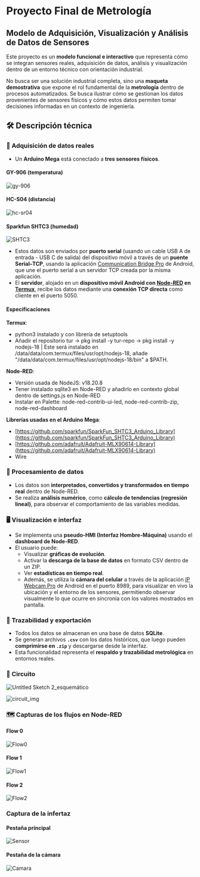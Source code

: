 # Proyecto Final de Metrología
## Modelo de Adquisición, Visualización y Análisis de Datos de Sensores

Este proyecto es un **modelo funcional e interactivo** que representa cómo se integran sensores reales, adquisición de datos, análisis y visualización dentro de un entorno técnico con orientación industrial.

No busca ser una solución industrial completa, sino una **maqueta demostrativa** que expone el rol fundamental de la **metrología** dentro de procesos automatizados. Se busca ilustrar cómo se gestionan los datos provenientes de sensores físicos y cómo estos datos permiten tomar decisiones informadas en un contexto de ingeniería.

## 🛠️ Descripción técnica

### 📡 Adquisición de datos reales

- Un **Arduino Mega** está conectado a **tres sensores físicos**.
#### GY-906 (temperatura)
![gy-906](https://github.com/user-attachments/assets/d78cdfa1-f6b3-49aa-a4ba-8a93025aa33f)
#### HC-S04 (distancia)
![hc-sr04](https://github.com/user-attachments/assets/75ad946d-f61c-4a7f-a283-80e545f00ce3)
#### Sparkfun SHTC3 (humedad)
![SHTC3](https://github.com/user-attachments/assets/9d52ccef-720e-41f9-8f4c-e4c2e126189d)

- Estos datos son enviados por **puerto serial** (usando un cable USB A de entrada - USB C de salida) del dispositivo móvil a través de un **puente Serial–TCP**, usando la aplicación [Communication Bridge Pro](https://play.google.com/store/apps/details?id=masar.bluetoothbridge.pro&hl=en_US) de Android, que une el puerto serial a un servidor TCP creada por la misma aplicación.
- El **servidor**, alojado en un **dispositivo móvil Android con [Node-RED](https://nodered.org/about/) en [Termux](https://play.google.com/store/apps/details?id=com.termux&hl=en_US)**, recibe los datos mediante una **conexión TCP directa** como cliente en el puerto 5050.

#### Especificaciones
**Termux**:
- python3 instalado y con librería de setuptools
- Añadir el repositorio tur -> pkg install -y tur-repo -> pkg install -y nodejs-18 | Este será instalado en /data/data/com.termux/files/usr/opt/nodejs-18, añade "/data/data/com.termux/files/usr/opt/nodejs-18/bin" a $PATH.

**Node-RED**:
- Versión usada de NodeJS: v18.20.8
- Tener instalado sqlite3 en Node-RED y añadirlo en contexto global dentro de settings.js en Node-RED
- Instalar en Palette: node-red-contrib-ui-led, node-red-contrib-zip, node-red-dashboard

**Librerías usadas en el Arduino Mega**:
- [https://github.com/sparkfun/SparkFun_SHTC3_Arduino_Library](https://github.com/sparkfun/SparkFun_SHTC3_Arduino_Library)
- [https://github.com/adafruit/Adafruit-MLX90614-Library](https://github.com/adafruit/Adafruit-MLX90614-Library)
- Wire

### 🔄 Procesamiento de datos

- Los datos son **interpretados, convertidos y transformados en tiempo real** dentro de Node-RED.
- Se realiza **análisis numérico**, como **cálculo de tendencias (regresión lineal)**, para observar el comportamiento de las variables medidas.

### 🖥️ Visualización e interfaz

- Se implementa una **pseudo-HMI (Interfaz Hombre-Máquina)** usando el **dashboard de Node-RED**.
- El usuario puede:
  - Visualizar **gráficas de evolución**.
  - Activar la **descarga de la base de datos** en formato CSV dentro de un ZIP.
  - Ver **estadísticas en tiempo real**.
  - Además, se utiliza la **cámara del celular** a través de la aplicación [IP Webcam Pro](https://play.google.com/store/apps/details?id=com.pas.webcam.pro&hl=en_US) de Android en el puerto 8989, para visualizar en vivo la ubicación y el entorno de los sensores, permitiendo observar visualmente lo que ocurre en sincronía con los valores mostrados en pantalla.


### 📂 Trazabilidad y exportación

- Todos los datos se almacenan en una base de datos **SQLite**.
- Se generan archivos **`.csv`** con los datos históricos, que luego pueden **comprimirse en `.zip`** y descargarse desde la interfaz.
- Esta funcionalidad representa el **respaldo y trazabilidad metrológica** en entornos reales.

### 🔌 Circuito
![Untitled Sketch 2_esquemático](https://github.com/user-attachments/assets/4ab355de-d68a-4549-bd30-0ae9be508e32)

![circuit_img](https://github.com/user-attachments/assets/7b7951a6-7aa3-43e5-b433-ab63f850c76a)

### 🗺️ Capturas de los flujos en Node-RED
#### Flow 0
![Flow0](https://github.com/user-attachments/assets/cee61567-c689-4439-a505-7d2c9884013c)

#### Flow 1
![Flow1](https://github.com/user-attachments/assets/79ce6c02-9e35-4703-82ec-841880a0daad)

#### Flow 2
![Flow2](https://github.com/user-attachments/assets/c01105ab-2618-461e-a0bf-84b8d9eb4abd)

### Captura de la infertaz
#### Pestaña príncipal
![Sensor](https://github.com/user-attachments/assets/46a1ac6d-45a2-4e42-abe4-123e44ff7706)

#### Pestaña de la cámara
![Camara](https://github.com/user-attachments/assets/f76f7399-90d1-47fc-bcd6-ea09ab57a098)




